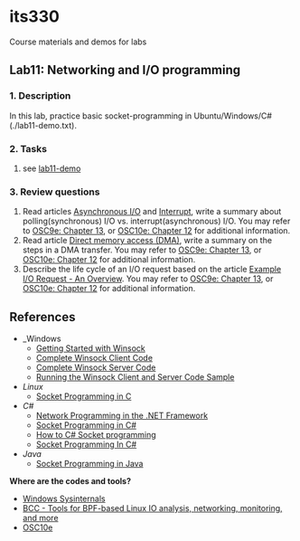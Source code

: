 # its330
Course materials and demos for labs


## Lab11: Networking and I/O programming


### 1. Description

In this lab,  practice basic socket-programming in Ubuntu/Windows/C# (./lab11-demo.txt).


### 2. Tasks

1. see [lab11-demo](./lab11-demo.txt)


### 3. Review questions
1. Read articles [Asynchronous I/O](https://en.wikipedia.org/wiki/Asynchronous_I/O) and [Interrupt](https://en.wikipedia.org/wiki/Interrupt), write a summary about polling(synchronous) I/O vs. interrupt(asynchronous) I/O. You may refer to [OSC9e: Chapter 13](https://www.os-book.com/OS9/slide-dir/index.html), or [OSC10e: Chapter 12](https://www.os-book.com/OS10/slide-dir/index.html) for additional information.
2. Read article [Direct memory access (DMA)](https://en.wikipedia.org/wiki/Direct_memory_access), write a summary on the steps in a DMA transfer. You may refer to [OSC9e: Chapter 13](https://www.os-book.com/OS9/slide-dir/index.html), or [OSC10e: Chapter 12](https://www.os-book.com/OS10/slide-dir/index.html) for additional information.
3. Describe the life cycle of an I/O request based on the article [Example I/O Request - An Overview](https://docs.microsoft.com/en-us/windows-hardware/drivers/kernel/example-i-o-request---an-overview). You may refer to [OSC9e: Chapter 13](https://www.os-book.com/OS9/slide-dir/index.html), or [OSC10e: Chapter 12](https://www.os-book.com/OS10/slide-dir/index.html) for additional information.

## References

* _Windows
  * [Getting Started with Winsock](https://docs.microsoft.com/en-us/windows/win32/winsock/getting-started-with-winsock)
  * [Complete Winsock Client Code](https://docs.microsoft.com/en-us/windows/win32/winsock/complete-client-code)
  * [Complete Winsock Server Code](https://docs.microsoft.com/en-us/windows/win32/winsock/complete-server-code)
  * [Running the Winsock Client and Server Code Sample](https://docs.microsoft.com/en-us/windows/win32/winsock/finished-server-and-client-code)
* _Linux_
  * [Socket Programming in C](https://www.geeksforgeeks.org/socket-programming-cc/)
* _C#_
  * [Network Programming in the .NET Framework](https://docs.microsoft.com/en-us/dotnet/framework/network-programming/)
  * [Socket Programming in C#](https://www.geeksforgeeks.org/socket-programming-in-c-sharp/)
  * [How to C# Socket programming](http://csharp.net-informations.com/communications/csharp-socket-programming.htm)
  * [Socket Programming In C#](https://www.c-sharpcorner.com/article/socket-programming-in-C-Sharp/)
* _Java_
  * [Socket Programming in Java](https://www.geeksforgeeks.org/socket-programming-in-java/)

**Where are the codes and tools?**
* [Windows Sysinternals](https://docs.microsoft.com/en-us/sysinternals/)
* [BCC - Tools for BPF-based Linux IO analysis, networking, monitoring, and more](https://github.com/iovisor/bcc)
* [OSC10e](https://github.com/greggagne/osc10e)





